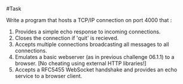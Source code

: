 #Task

Write a program that hosts a TCP/IP connection on port 4000 that :

1. Provides a simple echo response to incoming connections.
2. Closes the connection if 'quit' is recieved.
3. Accepts multiple connections broadcasting all messages to all connections.
5. Emulates a basic webserver (as in previous challenge 06.1.1) to a browser. [No cheating using external HTTP libraries!]
6. Accepts a RFC5455 WebSocket handshake and provides an echo service to a browser client.
